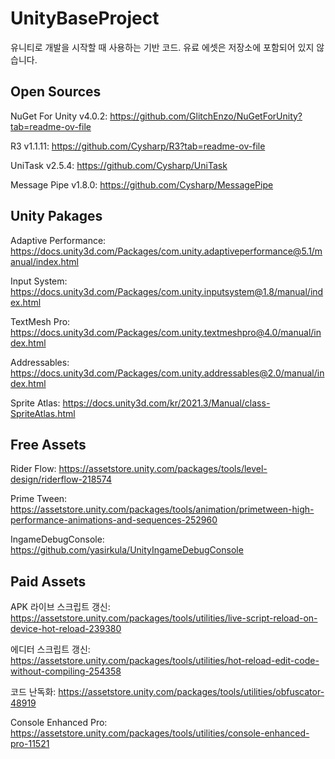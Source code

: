 # UnityBaseProject
유니티로 개발을 시작할 때 사용하는 기반 코드. 유료 에셋은 저장소에 포함되어 있지 않습니다.

## Open Sources
NuGet For Unity v4.0.2: https://github.com/GlitchEnzo/NuGetForUnity?tab=readme-ov-file

R3 v1.1.11: https://github.com/Cysharp/R3?tab=readme-ov-file

UniTask v2.5.4: https://github.com/Cysharp/UniTask

Message Pipe v1.8.0: https://github.com/Cysharp/MessagePipe

## Unity Pakages
Adaptive Performance: https://docs.unity3d.com/Packages/com.unity.adaptiveperformance@5.1/manual/index.html

Input System: https://docs.unity3d.com/Packages/com.unity.inputsystem@1.8/manual/index.html

TextMesh Pro: https://docs.unity3d.com/Packages/com.unity.textmeshpro@4.0/manual/index.html

Addressables: https://docs.unity3d.com/Packages/com.unity.addressables@2.0/manual/index.html

Sprite Atlas: https://docs.unity3d.com/kr/2021.3/Manual/class-SpriteAtlas.html

## Free Assets
Rider Flow: https://assetstore.unity.com/packages/tools/level-design/riderflow-218574

Prime Tween: https://assetstore.unity.com/packages/tools/animation/primetween-high-performance-animations-and-sequences-252960

IngameDebugConsole: https://github.com/yasirkula/UnityIngameDebugConsole

## Paid Assets
APK 라이브 스크립트 갱신: https://assetstore.unity.com/packages/tools/utilities/live-script-reload-on-device-hot-reload-239380

에디터 스크립트 갱신: https://assetstore.unity.com/packages/tools/utilities/hot-reload-edit-code-without-compiling-254358

코드 난독화: https://assetstore.unity.com/packages/tools/utilities/obfuscator-48919

Console Enhanced Pro: https://assetstore.unity.com/packages/tools/utilities/console-enhanced-pro-11521
